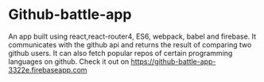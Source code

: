# Github-battle-app
An app built using react,react-router4, ES6, webpack, babel and firebase. It communicates with the github api and returns the result of comparing two github users. It can also fetch popular repos of certain programming languages on github. Check it out on https://github-battle-app-3322e.firebaseapp.com
